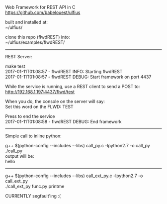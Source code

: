 Web Framework for REST API in C  
https://github.com/babelouest/ulfius  
  
built and installed at:  
~/ulfius/  

clone this repo (flwdREST) into:  
~/ulfius/examples/flwdREST/  
  
--------------  
REST Server:  
  
make test  
2017-01-11T01:08:57 - flwdREST INFO: Starting flwdREST  
2017-01-11T01:08:57 - flwdREST DEBUG: Start framework on port 4437  
  
While the service is running, use a REST client to send a POST to:  
http://192.168.1.197:4437/flwd/test  
  
When you do, the console on the server will say:  
    Set this word on the FLWD: TEST  

Press <enter> to end the service  
2017-01-11T01:08:58 - flwdREST DEBUG: End framework  
  
--------------  
Simple call to inline python:  

g++ $(python-config --includes --libs) call_py.c -lpython2.7 -o call_py  
./call_py  
output will be:  
   hello  
  
--------------  
g++ $(python-config --includes --libs) call_ext_py.c -lpython2.7 -o call_ext_py  
./call_ext_py func.py printme  
  
CURRENTLY segfault'ing :(  
  



